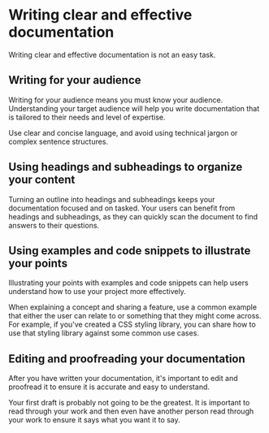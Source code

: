 # Writing clear and effective documentation

Writing clear and effective documentation is not an easy task.

## Writing for your audience

Writing for your audience means you must know your audience. Understanding your target audience will help you write documentation that is tailored to their needs and level of expertise.

Use clear and concise language, and avoid using technical jargon or complex sentence structures.

## Using headings and subheadings to organize your content

Turning an outline into headings and subheadings keeps your documentation focused and on tasked.
Your users can benefit from headings and subheadings, as they can quickly scan the document to find answers to their questions.

## Using examples and code snippets to illustrate your points

Illustrating your points with examples and code snippets can help users understand how to use your project more effectively.

When explaining a concept and sharing a feature, use a common example that either the user can relate to or something that they might come across. For example, if you've created a CSS styling library, you can share how to use that styling library against some common use cases.

## Editing and proofreading your documentation

After you have written your documentation, it's important to edit and proofread it to ensure it is accurate and easy to understand.

Your first draft is probably not going to be the greatest. It is important to read through your work and then even have another person read through your work to ensure it says what you want it to say.
